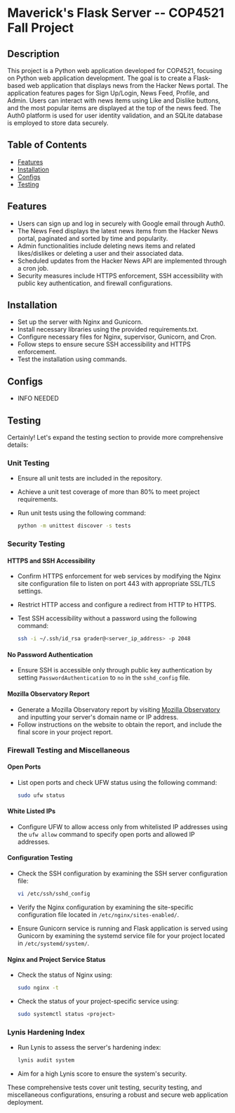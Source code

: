 # Maverick's Flask Server -- COP4521 Fall Project

## Description

This project is a Python web application developed for COP4521, focusing on Python web application development. The goal is to create a Flask-based web application that displays news from the Hacker News portal. The application features pages for Sign Up/Login, News Feed, Profile, and Admin. Users can interact with news items using Like and Dislike buttons, and the most popular items are displayed at the top of the news feed. The Auth0 platform is used for user identity validation, and an SQLite database is employed to store data securely.

## Table of Contents

- [Features](#features)
- [Installation](#installation)
- [Configs](#configs)
- [Testing](#testing)

## Features

- Users can sign up and log in securely with Google email through Auth0.
- The News Feed displays the latest news items from the Hacker News portal, paginated and sorted by time and popularity.
- Admin functionalities include deleting news items and related likes/dislikes or deleting a user and their associated data.
- Scheduled updates from the Hacker News API are implemented through a cron job.
- Security measures include HTTPS enforcement, SSH accessibility with public key authentication, and firewall configurations.

## Installation

- Set up the server with Nginx and Gunicorn.
- Install necessary libraries using the provided requirements.txt.
- Configure necessary files for Nginx, supervisor, Gunicorn, and Cron.
- Follow steps to ensure secure SSH accessibility and HTTPS enforcement.
- Test the installation using commands.

## Configs
- INFO NEEDED


## Testing
Certainly! Let's expand the testing section to provide more comprehensive details:

### Unit Testing

- Ensure all unit tests are included in the repository.
- Achieve a unit test coverage of more than 80% to meet project requirements.
- Run unit tests using the following command:

  ```bash
  python -m unittest discover -s tests
  ```

### Security Testing

#### HTTPS and SSH Accessibility

- Confirm HTTPS enforcement for web services by modifying the Nginx site configuration file to listen on port 443 with appropriate SSL/TLS settings.
- Restrict HTTP access and configure a redirect from HTTP to HTTPS.
- Test SSH accessibility without a password using the following command:

  ```bash
  ssh -i ~/.ssh/id_rsa grader@<server_ip_address> -p 2048
  ```

#### No Password Authentication

- Ensure SSH is accessible only through public key authentication by setting `PasswordAuthentication` to `no` in the `sshd_config` file.

#### Mozilla Observatory Report

- Generate a Mozilla Observatory report by visiting [Mozilla Observatory](https://observatory.mozilla.org/) and inputting your server's domain name or IP address.
- Follow instructions on the website to obtain the report, and include the final score in your project report.

### Firewall Testing and Miscellaneous

#### Open Ports

- List open ports and check UFW status using the following command:

  ```bash
  sudo ufw status
  ```

#### White Listed IPs

- Configure UFW to allow access only from whitelisted IP addresses using the `ufw allow` command to specify open ports and allowed IP addresses.

#### Configuration Testing

- Check the SSH configuration by examining the SSH server configuration file:

  ```bash
  vi /etc/ssh/sshd_config
  ```

- Verify the Nginx configuration by examining the site-specific configuration file located in `/etc/nginx/sites-enabled/`.
  
- Ensure Gunicorn service is running and Flask application is served using Gunicorn by examining the systemd service file for your project located in `/etc/systemd/system/`.

#### Nginx and Project Service Status

- Check the status of Nginx using:

  ```bash
  sudo nginx -t
  ```

- Check the status of your project-specific service using:

  ```bash
  sudo systemctl status <project>
  ```

### Lynis Hardening Index

- Run Lynis to assess the server's hardening index:

  ```bash
  lynis audit system
  ```

- Aim for a high Lynis score to ensure the system's security.

These comprehensive tests cover unit testing, security testing, and miscellaneous configurations, ensuring a robust and secure web application deployment.